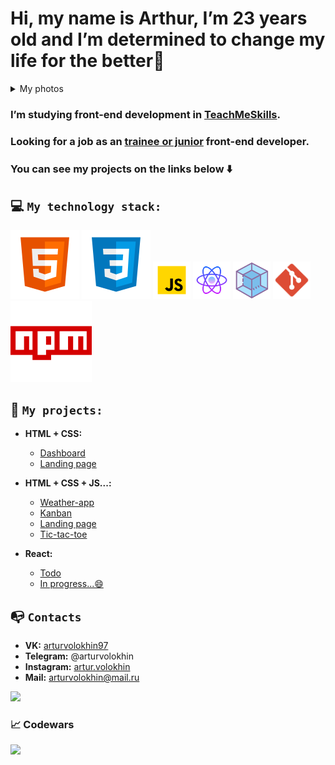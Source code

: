 # Hi, my name is Arthur, I’m 23 years old and I’m determined to change my life for the better👋

<details>
  <summary>My photos</summary>
  <img src="https://github.com/arturvolokhin/images/blob/main/myself1.png" name="image-name" width="260px">
  <img src="https://github.com/arturvolokhin/images/blob/main/myself2.png" name="image-name" width="262px">
  <img src="https://github.com/arturvolokhin/images/blob/main/myself.png" name="image-name" width="267px">
</details>

### I’m studying front-end development in [TeachMeSkills](https://teachmeskills.by/).

### Looking for a job as an <a href="mailto:arturvolokhin@mail.ru">trainee or junior</a> front-end developer.

### You can see my projects on the links below ⬇️

## 💻 `My technology stack:`

<a href="https://html.spec.whatwg.org/" title="HTML5"><img src="https://github.com/arturvolokhin/images/blob/main/icons/html.svg" /></a>
<a href="https://www.w3.org/Style/CSS/Overview.en.html" title="CSS3"><img src="https://github.com/arturvolokhin/images/blob/main/icons/css.svg" /></a>
<a href="https://www.javascript.com/" title="JavaScript"><img src="https://github.com/arturvolokhin/images/blob/main/icons/js.svg" width="60px" /></a>
<a href="https://reactjs.org/" title="React"><img src="https://github.com/arturvolokhin/images/blob/main/icons/react.svg" width="60px" /></a>
<a href="https://webpack.js.org/" title="Webpack"><img src="https://github.com/arturvolokhin/images/blob/main/icons/webpack.svg" width="60px"/></a>
<a href="https://git-scm.com/" title="Git"><img src="https://github.com/arturvolokhin/images/blob/main/icons/git.svg" width="60px" /></a>
<a href="https://www.npmjs.com/" title="Npm"><img src="https://github.com/arturvolokhin/images/blob/main/icons/npm.svg" /></a>



## 📝 `My projects:`

 - **HTML + CSS:**

    - <a href="https://github.com/arturvolokhin/dashboard" target="_blank">Dashboard</a>
    - <a href="https://github.com/arturvolokhin/Konstruct" target="_blank">Landing page</a>

- **HTML + CSS + JS...:**
    - <a href="https://github.com/arturvolokhin/weather-app" target="_blank">Weather-app</a>
    - <a href="https://github.com/arturvolokhin/kanban" target="_blank">Kanban</a>
    - <a href="https://github.com/arturvolokhin/arturvolokhin.github.io" target="_blank">Landing page</a>
    - <a href="https://github.com/arturvolokhin/tic-tac-toe" target="_blank">Tic-tac-toe</a>

- **React:**
    - <a href="https://github.com/arturvolokhin/todo-react">Todo</a>
    - <a href="#">In progress...😄</a>






## 📭 `Contacts`
- **VK:** <a href="https://vk.com/arturvolokhin97" target="_blank">arturvolokhin97</a>
- **Telegram:** @arturvolokhin
- **Instagram:** <a href="instagram.com/artur.volokhin" target="_blank">artur.volokhin</a>
- **Mail:** arturvolokhin@mail.ru


<img src='https://github-readme-stats.vercel.app/api?username=arturvolokhin&&show_icons=true'>



### 📈 Codewars
<img src='https://www.codewars.com/users/arturvolokhin/badges/large'>
